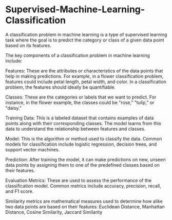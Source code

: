 # Supervised-Machine-Learning-Classification



A classification problem in machine learning is a type of supervised learning task where the goal is to predict the category or class of a given data point based on its features.

The key components of a classification problem in machine learning include:

Features: These are the attributes or characteristics of the data points that help in making predictions. For example, in a flower classification problem, features could include petal length, petal width, and color. In a classification problem, the features should ideally be quantifiable.

Classes: These are the categories or labels that we want to predict. For instance, in the flower example, the classes could be "rose," "tulip," or "daisy."

Training Data: This is a labeled dataset that contains examples of data points along with their corresponding classes. The model learns from this data to understand the relationship between features and classes.

Model: This is the algorithm or method used to classify the data. Common models for classification include logistic regression, decision trees, and support vector machines.

Prediction: After training the model, it can make predictions on new, unseen data points by assigning them to one of the predefined classes based on their features.

Evaluation Metrics: These are used to assess the performance of the classification model. Common metrics include accuracy, precision, recall, and F1 score.

Similarity metrics are mathematical measures used to determine how alike two data points are based on their features: Euclidean Distance, Manhattan Distance, Cosine Similarity, Jaccard Similarity
